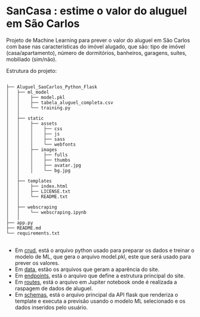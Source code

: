 # SanCasa : estime o valor do aluguel em São Carlos

Projeto de Machine Learning para prever o valor do aluguel em São Carlos com base nas características do imóvel alugado, que são: tipo de imóvel (casa/apartamento), número de dormitórios, banheiros, garagens, suítes, mobiliado (sim/não). 

Estrutura do projeto:
<pre>
<code>
├── Aluguel_SaoCarlos_Python_Flask
│   ├── ml_model
│   │    ├── model.pkl
│   │    ├── tabela_aluguel_completa.csv
│   │    └── training.py
│   │        
│   ├── static  
│   │    ├── assets
│   │    │    ├── css
│   │    │    ├── js
│   │    │    ├── sass
│   │    │    └── webfonts
│   │    ├── images
│   │    │    ├── fulls
│   │    │    ├── thumbs
│   │    │    ├── avatar.jpg
│   │    │    └── bg.jpg
│   │    
│   ├── templates
│   │    ├── index.html
│   │    ├── LICENSE.txt
│   │    └── README.txt 
│   │        
│   ├── webscraping 
│   │    └── webscraping.ipynb        
│   │ 
├── app.py
├── README.md
└── requirements.txt
</code>
</pre>

- Em <a href="https://github.com/naomyduarteg/Aluguel_SaoCarlos_Python_Flask/tree/main/ml_model">crud</a>, está o arquivo python usado para preparar os dados e treinar o modelo de ML, que gera o arquivo model.pkl, este que será usado para prever os valores.
- Em <a href="https://github.com/naomyduarteg/Aluguel_SaoCarlos_Python_Flask/tree/main/static">data</a>, estão os arquivos que geram a aparência do site.
- Em <a href="https://github.com/naomyduarteg/Aluguel_SaoCarlos_Python_Flask/tree/main/templates">endpoints</a>, está o arquivo que define a estrutura principal do site.
- Em <a href="https://github.com/naomyduarteg/Aluguel_SaoCarlos_Python_Flask/tree/main/webscraping">routes</a>, está o arquivo em Jupiter notebook onde é realizada a raspagem de dados de aluguel.
- Em <a href="https://github.com/naomyduarteg/Aluguel_SaoCarlos_Python_Flask/blob/main/app.py">schemas</a>, está o arquivo principal da API flask que renderiza o template e executa a previsão usando o modelo ML selecionado e os dados inseridos pelo usuário.
